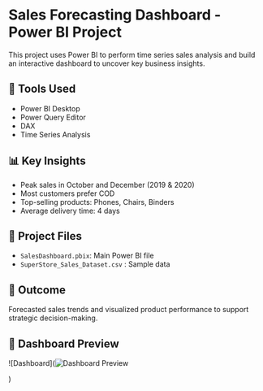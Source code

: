 # Sales Forecasting Dashboard - Power BI Project

This project uses Power BI to perform time series sales analysis and build an interactive dashboard to uncover key business insights.

## 🔧 Tools Used
- Power BI Desktop
- Power Query Editor
- DAX
- Time Series Analysis

## 📊 Key Insights
- Peak sales in October and December (2019 & 2020)
- Most customers prefer COD
- Top-selling products: Phones, Chairs, Binders
- Average delivery time: 4 days

## 📁 Project Files
- `SalesDashboard.pbix`: Main Power BI file
- `SuperStore_Sales_Dataset.csv` : Sample data

## 🎯 Outcome
Forecasted sales trends and visualized product performance to support strategic decision-making.
## 📸 Dashboard Preview

![Dashboard](![Dashboard Preview](https://github.com/user-attachments/assets/2c603d75-30fa-4e90-97ef-1da13bb42fa5)

)
